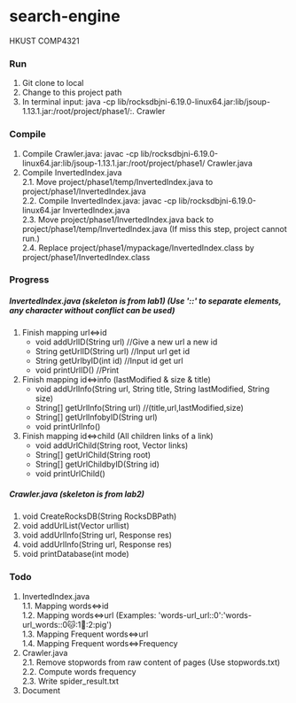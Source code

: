 # search-engine
HKUST COMP4321<br>
### Run
  1. Git clone to local
  2. Change to this project path
  3. In terminal input: java -cp lib/rocksdbjni-6.19.0-linux64.jar:lib/jsoup-1.13.1.jar:/root/project/phase1/:.  Crawler 



### Compile
  1. Compile Crawler.java: javac -cp lib/rocksdbjni-6.19.0-linux64.jar:lib/jsoup-1.13.1.jar:/root/project/phase1/  Crawler.java<br>
  2. Compile InvertedIndex.java<br>
    2.1. Move project/phase1/temp/InvertedIndex.java to  project/phase1/InvertedIndex.java<br>
    2.2. Compile InvertedIndex.java: javac -cp lib/rocksdbjni-6.19.0-linux64.jar InvertedIndex.java <br>
    2.3. Move project/phase1/InvertedIndex.java back to  project/phase1/temp/InvertedIndex.java (If miss this step, project cannot run.)<br>
    2.4. Replace project/phase1/mypackage/InvertedIndex.class by project/phase1/InvertedIndex.class<br>



### Progress
##### InvertedIndex.java (skeleton is from lab1) (Use '::' to separate elements, any character without conflict can be used)<br>
   1. Finish mapping url<=>id  <br>
      - void addUrlID(String url) //Give a new url a new id<br>
      - String getUrlID(String url) //Input url get id<br>
      - String getUrlbyID(int id) //Input id get url<br>
      - void printUrlID() //Print<br>
   1. Finish mapping id<=>info (lastModified & size & title)<br>
      - void addUrlInfo(String url, String title, String lastModified, String size)<br>
      - String[] getUrlInfo(String url) //(title,url,lastModified,size)<br>
      - String[] getUrlInfobyID(String url)<br>
      - void printUrlInfo()<br>
   1. Finish mapping id<=>child (All children links of a link)<br>
      - void addUrlChild(String root, Vector<String> links)<br>
      - String[] getUrlChild(String root)<br>
      - String[] getUrlChildbyID(String id)<br>
      - void printUrlChild()<br>

 ##### Crawler.java (skeleton is from lab2)<br>
 1. void CreateRocksDB(String RocksDBPath)<br>
 2. void addUrlList(Vector<String> urllist)<br>
 3. void addUrlInfo(String url, Response res)<br>
 4. void addUrlInfo(String url, Response res)<br>
 5. void printDatabase(int mode)<br>

  

### Todo
  1. InvertedIndex.java<br>
    1.1. Mapping words<=>id<br>
    1.2. Mapping words<=>url (Examples: 'words-url_url::0':'words-url_words::0:cat::1:dog::2:pig')<br>
    1.3. Mapping Frequent words<=>url<br>
    1.4. Mapping Frequent words<=>Frequency<br>
  2. Crawler.java<br>
    2.1. Remove stopwords from raw content of pages (Use stopwords.txt)<br>
    2.2. Compute words frequency<br>
    2.3. Write spider_result.txt<br>
  3. Document<br>
  
  

